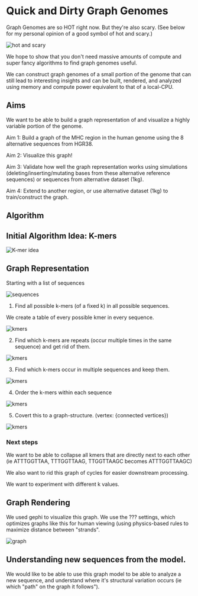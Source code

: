 # Quick and Dirty Graph Genomes

Graph Genomes are so HOT right now.  But they're also scary. (See below for my personal opinion of a good symbol of hot and scary.)

![hot and scary](hot_and_scary.jpg)

We hope to show that you don't need massive amounts of compute and super fancy algorithms to find graph genomes useful.

We can construct graph genomes of a small portion of the genome that can still lead to interesting insights and can be built, rendered, and analyzed using memory and compute power equivalent to that of a local-CPU.

## Aims

We want to be able to build a graph representation of and visualize a highly variable portion of the genome.

Aim 1: Build a graph of the MHC region in the human genome using the 8 alternative sequences from HGR38.

Aim 2: Visualize this graph!

Aim 3: Validate how well the graph representation works using simulations (deleting/inserting/mutating bases from these alternative reference sequences) or sequences from alternative dataset (1kg).

Aim 4: Extend to another region, or use alternative dataset (1kg) to train/construct the graph.


## Algorithm

## Initial Algorithm Idea: K-mers

![K-mer idea](kmer_idea.jpg)


## Graph Representation

Starting with a list of sequences

![sequences](sequences.png)


1. Find all possible k-mers (of a fixed k) in all possible sequences.

We create a table of every possible kmer in every sequence.

![kmers](pos.png)

2. Find which k-mers are repeats (occur multiple times in the same sequence) and get rid of them.

![kmers](pos_starts.png)

3. Find which k-mers occur in multiple sequences and keep them.

![kmers](n_repeats.png)

4. Order the k-mers within each sequence 

![kmers](to_order.png)

5. Covert this to a graph-structure. (vertex: {connected vertices})

![kmers](to_edge_list.png)

### Next steps

We want to be able to collapse all kmers that are directly next to each other (ie ATTTGGTTAA, TTTGGTTAAG, TTGGTTAAGC becomes ATTTGGTTAAGC)

We also want to rid this graph of cycles for easier downstream processing.

We want to experiment with different k values.

## Graph Rendering

We used gephi to visualize this graph. We use the ??? settings, which optimizes graphs like this for human viewing (using physics-based rules to maximize distance between "strands".

![graph](graph.jpg)

## Understanding new sequences from the model.

We would like to be able to use this graph model to be able to analyze a new sequence, and understand where it's structural variation occurs (ie which "path" on the graph it follows"). 
